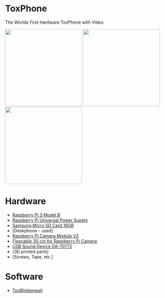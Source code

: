 # ToxPhone
The Worlds First Hardware ToxPhone with Video

<img src="https://raw.githubusercontent.com/zoff99/ToxPhone/master/doc/images/ToxPhone_promo_001.png" width="250" />&nbsp;<img src="https://raw.githubusercontent.com/zoff99/ToxPhone/master/doc/images/ToxPhone_promo_002.png" height="250" /><br>
<img src="https://raw.githubusercontent.com/zoff99/ToxPhone/master/doc/images/ToxPhone_promo_003.png" width="250" />

# Hardware
* [Raspberry Pi 3 Model B](https://www.raspberrypi.org/products/raspberry-pi-3-model-b/)
* [Raspberry Pi Universal Power Supply](https://www.raspberrypi.org/products/raspberry-pi-universal-power-supply/)
* [Samsung Micro SD Card 16GB](https://www.amazon.de/Samsung-Micro-Class-Speicherkarte-Adapter/dp/B06XFSZGCC/)
* [Deskphone - used]
* [Raspberry Pi Camera Module V2](https://www.raspberrypi.org/products/camera-module-v2/)
* [Flexcable 30 cm for Raspberry Pi Camera](https://www.amazon.de/gp/product/B01NAXKTDP)
* [USB Sound Device DA-70772](https://www.amazon.de/gp/product/B000FIH4FQ)
* [3D printed parts]
* [Screws, Tape, etc.]

# Software
* [ToxBlinkenwall](https://github.com/zoff99/ToxBlinkenwall)

